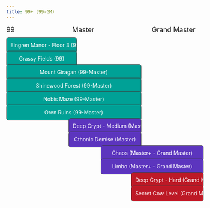 ```yaml
---
title: 99+ (99-GM)
---
```


<style>
  .gantt-wrapper {
    position: relative;
    height: 20px;
    width: 100%;
    max-width: 100%;
    margin-bottom: 1rem;
  }

  .level-labels {
    display: flex;
    justify-content: space-between;
    font-size: 18px;
    margin-top: 4px;
    max-width: 100%;
  }

  .area-bar {
    position: absolute;
    top: 10px;
    height: 40px;
    background: #4da3ff;
    color: #fff;
    font-size: 14px;
    line-height: 40px;
    text-align: center;
    border-radius: 6px;
    overflow: scroll;
    white-space: nowrap;
    padding: 0 10px;
    border: 1px solid rgb(59, 59, 59);
  }
</style>

<!-- spanned levels -->
<div class="level-labels">
  <span>99</span>
  <span>Master</span>
  <span>Grand Master</span>
</div>

<!-- gantt container for hunting ground -->
<div class="gantt-wrapper">
  <a href="../areas/eingren_manor/" style="text-decoration: none;">
    <div class="area-bar" style="left: 0%; width: 33%; background-color:rgb(0, 161, 150);">
      Eingren Manor - Floor 3 (99)
    </div>
  </a>
</div>

<div class="gantt-wrapper">
  <a href="../areas/grassy_fields/" style="text-decoration: none;">
    <div class="area-bar" style="left: 0%; width: 33%; background-color: rgb(0, 161, 150);">
      Grassy Fields (99)
    </div>
  </a>
</div>

<div class="gantt-wrapper">
  <a href="../areas/mount_giragan/" style="text-decoration: none;">
    <div class="area-bar" style="left: 0%; width: 67%; background-color: rgb(0, 161, 150);">
      Mount Giragan (99-Master)
    </div>
  </a>
</div>

<div class="gantt-wrapper">
  <a href="../areas/shinewood_forest/" style="text-decoration: none;">
    <div class="area-bar" style="left: 0%; width: 67%; background-color: rgb(0, 161, 150);">
      Shinewood Forest (99-Master)
    </div>
  </a>
</div>

<div class="gantt-wrapper">
  <a href="../areas/nobis_maze/" style="text-decoration: none;">
    <div class="area-bar" style="left: 0%; width: 67%; background-color: rgb(0, 161, 150);">
      Nobis Maze (99-Master)
    </div>
  </a>
</div>

<div class="gantt-wrapper">
  <a href="../areas/oren_ruins/" style="text-decoration: none;">
    <div class="area-bar" style="left: 0%; width: 67%; background-color: rgb(0, 161, 150);">
      Oren Ruins (99-Master)
    </div>
  </a>
</div>

<div class="gantt-wrapper">
  <a href="../areas/deep_crypt/" style="text-decoration: none;">
    <div class="area-bar" style="left: 33%; width: 34%; background-color: rgb(92, 53, 190);">
      Deep Crypt - Medium (Master)
    </div>
  </a>
</div>

<div class="gantt-wrapper">
  <a href="../areas/cthonic_demise/" style="text-decoration: none;">
    <div class="area-bar" style="left: 33%; width: 34%; background-color: rgb(92, 53, 190);">
      Cthonic Demise (Master)
    </div>
  </a>
</div>

<div class="gantt-wrapper">
  <a href="../areas/chaos/" style="text-decoration: none;">
    <div class="area-bar" style="left: 50%; width: 50%; background-color: rgb(92, 53, 190);">
      Chaos (Master+ - Grand Master)
    </div>
  </a>
</div>

<div class="gantt-wrapper">
  <a href="../areas/limbo/" style="text-decoration: none;">
    <div class="area-bar" style="left: 50%; width: 50%; background-color: rgb(92, 53, 190);">
      Limbo (Master+ - Grand Master)
    </div>
  </a>
</div>

<div class="gantt-wrapper">
  <a href="../areas/deep_crypt/" style="text-decoration: none;">
    <div class="area-bar" style="left: 66%; width: 34%; background-color: rgb(189, 25, 38);">
      Deep Crypt - Hard (Grand Master)
    </div>
  </a>
</div>

<div class="gantt-wrapper">
  <a href="../areas/secret_cow_level/" style="text-decoration: none;">
    <div class="area-bar" style="left: 66%; width: 34%; background-color: rgb(189, 25, 38);">
      Secret Cow Level (Grand Master)
    </div>
  </a>
</div>
